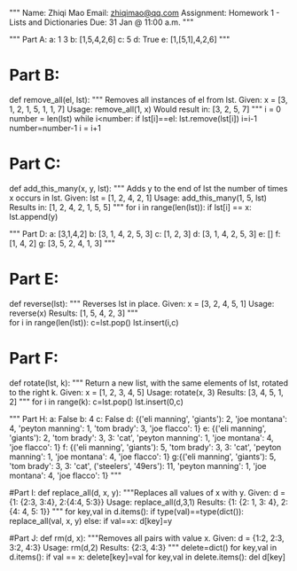 """
Name: Zhiqi Mao
Email: zhiqimao@qq.com
Assignment: Homework 1 - Lists and Dictionaries
Due: 31 Jan @ 11:00 a.m.
"""

"""
Part A:
a: 1 3
b: [1,5,4,2,6]
c: 5
d: True
e: [1,[5,1],4,2,6]
"""

# Part B:
def remove_all(el, lst):
    """
    Removes all instances of el from lst.
    Given: x = [3, 1, 2, 1, 5, 1, 1, 7]
    Usage: remove_all(1, x)
    Would result in: [3, 2, 5, 7]
    """
    i = 0
    number = len(lst)
    while i<number:
      if lst[i]==el:
        lst.remove(lst[i])
        i=i-1
        number=number-1
      i = i+1

# Part C:
def add_this_many(x, y, lst):
  """ Adds y to the end of lst the number of times x occurs in lst. 
  Given: lst = [1, 2, 4, 2, 1]
  Usage: add_this_many(1, 5, lst)
  Results in: [1, 2, 4, 2, 1, 5, 5]
  """
  for i in range(len(lst)):
    if lst[i] == x:
      lst.append(y)
      
"""
Part D:
a: [3,1,4,2]
b: [3, 1, 4, 2, 5, 3]
c: [1, 2, 3]
d: [3, 1, 4, 2, 5, 3]
e: []
f: [1, 4, 2]
g: [3, 5, 2, 4, 1, 3]
"""

# Part E:
def reverse(lst):
  """ Reverses lst in place. 
  Given: x = [3, 2, 4, 5, 1] 
  Usage: reverse(x)
  Results: [1, 5, 4, 2, 3]
  """  
  for i in range(len(lst)):
   c=lst.pop()
   lst.insert(i,c)

# Part F:
def rotate(lst, k):
  """ Return a new list, with the same elements of lst, rotated to the right k.
  Given: x = [1, 2, 3, 4, 5]
  Usage: rotate(x, 3)
  Results: [3, 4, 5, 1, 2]
  """
  for i in range(k):
    c=lst.pop()
    lst.insert(0,c)

"""
Part H:
a: False
b: 4
c: False
d: {('eli manning', 'giants'): 2, 'joe montana': 4, 'peyton manning': 1, 'tom brady': 3, 'joe flacco': 1}
e: {('eli manning', 'giants'): 2, 'tom brady': 3, 3: 'cat', 'peyton manning': 1, 'joe montana': 4, 'joe flacco': 1}
f: {('eli manning', 'giants'): 5, 'tom brady': 3, 3: 'cat', 'peyton manning': 1, 'joe montana': 4, 'joe flacco': 1}
g:{('eli manning', 'giants'): 5, 'tom brady': 3, 3: 'cat', ('steelers', '49ers'): 11, 'peyton manning': 1, 'joe montana': 4, 'joe flacco': 1}
"""

#Part I:
def replace_all(d, x, y):
  """Replaces all values of x with y. 
  Given: d = {1: {2:3, 3:4}, 2:{4:4, 5:3}} 
  Usage: replace_all(d,3,1)
  Results: {1: {2: 1, 3: 4}, 2: {4: 4, 5: 1}} 
  """
  for key,val in d.items():
    if type(val)==type(dict()):
      replace_all(val, x, y)
    else:
      if val==x:
        d[key]=y

  
#Part J:
def rm(d, x):
  """Removes all pairs with value x. 
  Given:  d = {1:2, 2:3, 3:2, 4:3}
  Usage:  rm(d,2)
  Results: {2:3, 4:3}
  """
  delete=dict()
  for key,val in d.items():
    if val == x:
      delete[key]=val
  for key,val in delete.items():
    del d[key]
